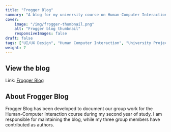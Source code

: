 ```yaml
---
title: "Frogger Blog"
summary: "A blog for my university course on Human-Computer Interaction"
cover: 
    image: "/img/frogger-thumbnail.png"
    alt: "Frogger blog thumbnail"
    responsiveImages: false
draft: false
tags: ["UI/UX Design", "Human Computer Interaction", "University Project"]
weight: 7
---
```


## View the blog

Link: [Frogger Blog](https://frogger.tasyadew.com)

## About Frogger Blog

Frogger Blog has been developed to document our group work for the Human-Computer Interaction course during my second year of study. I am responsible for maintaining the blog, while my three group members have contributed as authors.
